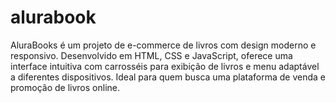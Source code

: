 # alurabook
AluraBooks é um projeto de e-commerce de livros com design moderno e responsivo. Desenvolvido em HTML, CSS e JavaScript, oferece uma interface intuitiva com carrosséis para exibição de livros e menu adaptável a diferentes dispositivos. Ideal para quem busca uma plataforma de venda e promoção de livros online.
